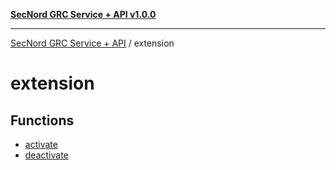 [**SecNord GRC Service + API v1.0.0**](../README.md)

***

[SecNord GRC Service + API](../README.md) / extension

# extension

## Functions

- [activate](functions/activate.md)
- [deactivate](functions/deactivate.md)
